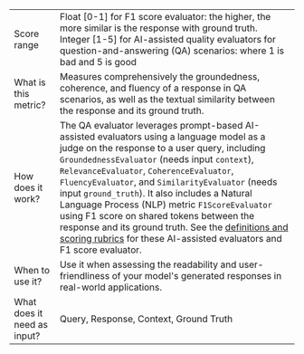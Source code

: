 | 	| |
| -- | -- |
| Score range |	Float [0-1] for F1 score evaluator: the higher, the more similar is the response with ground truth. Integer [1-5] for AI-assisted quality evaluators for question-and-answering (QA) scenarios: where 1 is bad and 5 is good |
| What is this metric? | Measures comprehensively the groundedness, coherence, and fluency of a response in QA scenarios, as well as the textual similarity between the response and its ground truth. |
| How does it work? | The QA evaluator leverages prompt-based AI-assisted evaluators using a language model as a judge on the response to a user query, including `GroundednessEvaluator` (needs input `context`), `RelevanceEvaluator`, `CoherenceEvaluator`, `FluencyEvaluator`, and `SimilarityEvaluator` (needs input `ground_truth`). It also includes a Natural Language Process (NLP) metric `F1ScoreEvaluator` using F1 score on shared tokens between the response and its ground truth. See the [definitions and scoring rubrics](https://learn.microsoft.com/azure/ai-studio/concepts/evaluation-metrics-built-in?tabs=warning#generation-quality-metrics) for these AI-assisted evaluators and F1 score evaluator. |
| When to use it? |	Use it when assessing the readability and user-friendliness of your model's generated responses in real-world applications. |
| What does it need as input? |	Query, Response, Context, Ground Truth |